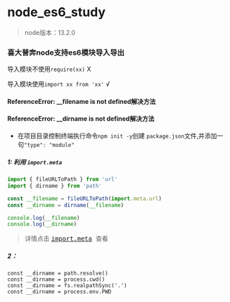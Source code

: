 # node_es6_study
> node版本：13.2.0
### 喜大普奔node支持es6模块导入导出

  导入模块不使用`require(xx)` X

  导入模块使用`import xx from 'xx'` √

#### ReferenceError: __filename is not defined解决方法

#### ReferenceError: __dirname is not defined解决方法

  * 在项目目录控制终端执行命令`npm init -y`创建 `package.json`文件,并添加一句`"type": "module"`

  ##### 1: 利用 `import.meta`
  ```javascript
  import { fileURLToPath } from 'url'
  import { dirname } from 'path'

  const __filename = fileURLToPath(import.meta.url)
  const __dirname = dirname(__filename)

  console.log(__filename)
  console.log(__dirname)
  ```


> 详情点击 <kbd> [import.meta](https://nodejs.org/api/esm.html) </kbd>查看

##### 2：
```
const __dirname = path.resolve()
const __dirname = process.cwd()
const __dirname = fs.realpathSync('.')
const __dirname = process.env.PWD
```
